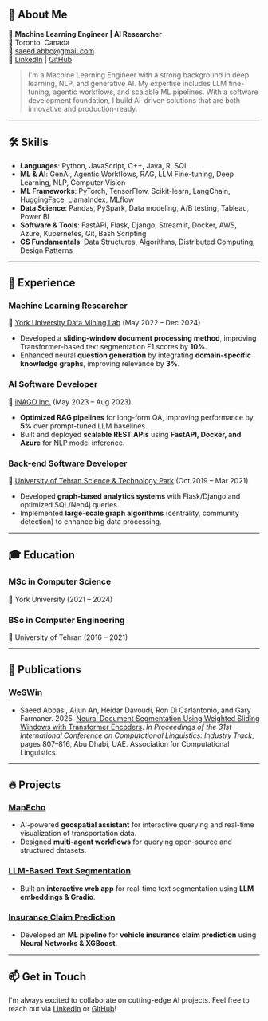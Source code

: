 
## 👋 About Me
🚀 **Machine Learning Engineer | AI Researcher**  
📍 Toronto, Canada  
📧 [saeed.abbc@gmail.com](mailto:saeed.abbc@gmail.com)  
🔗 [LinkedIn](https://www.linkedin.com/in/saeedabc) | [GitHub](https://github.com/saeedabc)  

> I'm a Machine Learning Engineer with a strong background in deep learning, NLP, and generative AI. My expertise includes LLM fine-tuning, agentic workflows, and scalable ML pipelines. With a software development foundation, I build AI-driven solutions that are both innovative and production-ready.

---

## 🛠️ Skills
- **Languages**: Python, JavaScript, C++, Java, R, SQL  
- **ML & AI**: GenAI, Agentic Workflows, RAG, LLM Fine-tuning, Deep Learning, NLP, Computer Vision  
- **ML Frameworks**: PyTorch, TensorFlow, Scikit-learn, LangChain, HuggingFace, LlamaIndex, MLflow  
- **Data Science**: Pandas, PySpark, Data modeling, A/B testing, Tableau, Power BI  
- **Software & Tools**: FastAPI, Flask, Django, Streamlit, Docker, AWS, Azure, Kubernetes, Git, Bash Scripting  
- **CS Fundamentals**: Data Structures, Algorithms, Distributed Computing, Design Patterns  

---

## 💼 Experience
### **Machine Learning Researcher** 
📍 [York University Data Mining Lab](https://dminer.eecs.yorku.ca) (May 2022 – Dec 2024) 
- Developed a **sliding-window document processing method**, improving Transformer-based text segmentation F1 scores by **10%**.
- Enhanced neural **question generation** by integrating **domain-specific knowledge graphs**, improving relevance by **3%**.

### **AI Software Developer** 
📍 [iNAGO Inc.](https://www.inago.com) (May 2023 – Aug 2023) 
- **Optimized RAG pipelines** for long-form QA, improving performance by **5%** over prompt-tuned LLM baselines.
- Built and deployed **scalable REST APIs** using **FastAPI, Docker, and Azure** for NLP model inference.

### **Back-end Software Developer** 
📍 [University of Tehran Science & Technology Park](https://utstpark.ir/en) (Oct 2019 – Mar 2021) 
- Developed **graph-based analytics systems** with Flask/Django and optimized SQL/Neo4j queries.
- Implemented **large-scale graph algorithms** (centrality, community detection) to enhance big data processing.

---

## 🎓 Education
### **MSc in Computer Science** 
📍 York University (2021 – 2024)

### **BSc in Computer Engineering** 
📍 University of Tehran (2016 – 2021)

---

## 📜 Publications
### [WeSWin](https://github.com/saeedabc/WeSWin) 
- Saeed Abbasi, Aijun An, Heidar Davoudi, Ron Di Carlantonio, and Gary Farmaner. 2025. [Neural Document Segmentation Using Weighted Sliding Windows with Transformer Encoders](https://aclanthology.org/2025.coling-industry.67/). *In Proceedings of the 31st International Conference on Computational Linguistics: Industry Track*, pages 807–816, Abu Dhabi, UAE. Association for Computational Linguistics.

---

## 🔥 Projects
### [MapEcho](https://mapecho.com)
- AI-powered **geospatial assistant** for interactive querying and real-time visualization of transportation data.
- Designed **multi-agent workflows** for querying open-source and structured datasets.

### [LLM-Based Text Segmentation](https://huggingface.co/spaces/saeedabc/llm-text-tiling-demo)
- Built an **interactive web app** for real-time text segmentation using **LLM embeddings & Gradio**.

### [Insurance Claim Prediction](https://github.com/saeedabc/insurance-claim-prediction)
- Developed an **ML pipeline** for **vehicle insurance claim prediction** using **Neural Networks & XGBoost**.

---

## 📫 Get in Touch
I'm always excited to collaborate on cutting-edge AI projects. Feel free to reach out via [LinkedIn](https://www.linkedin.com/in/saeedabc) or [GitHub](https://github.com/saeedabc)!
